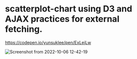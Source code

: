 # scatterplot-chart using D3 and AJAX practices for external fetching.

https://codepen.io/yunsuklee/pen/ExLejLw

![Screenshot from 2022-10-06 12-42-19](https://user-images.githubusercontent.com/92840840/194293511-3f972ec9-976d-4750-bc28-5aa271580776.png)
